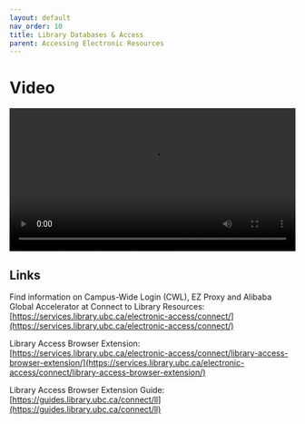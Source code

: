 ```yaml
---
layout: default
nav_order: 10
title: Library Databases & Access
parent: Accessing Electronic Resources
---
```


# Video

<video controls="controls" name="GRAD student orientation to the library - part 2" width="100%" src="GRAD_student_orientation_to_the_library_part_7_burned_in_captions.mp4"></video>

## Links

Find information on Campus-Wide Login (CWL), EZ Proxy and Alibaba Global Accelerator at Connect to Library Resources: [https://services.library.ubc.ca/electronic-access/connect/](https://services.library.ubc.ca/electronic-access/connect/)

Library Access Browser Extension: [https://services.library.ubc.ca/electronic-access/connect/library-access-browser-extension/](https://services.library.ubc.ca/electronic-access/connect/library-access-browser-extension/)

Library Access Browser Extension Guide: [https://guides.library.ubc.ca/connect/ll](https://guides.library.ubc.ca/connect/ll)
